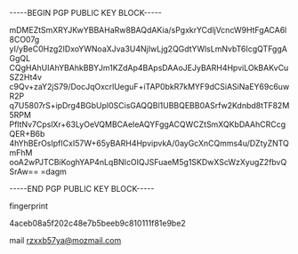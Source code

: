 -----BEGIN PGP PUBLIC KEY BLOCK-----

mDMEZtSmXRYJKwYBBAHaRw8BAQdAKia/sPgxkrYCdljVcncW9HtFgACA6l8CO07g
yI/yBeC0Hzg2IDxoYWNoaXJva3U4NjIwLjg2QGdtYWlsLmNvbT6IcgQTFggAGgQL
CQgHAhUIAhYBAhkBBYJm1KZdAp4BApsDAAoJEJyBARH4HpviLOkBAKvCuSZ2Ht4v
c9Qv+zaY2jS79/DocJqOxcrlUeguF+iTAP0bkR7kMYF9dCSiASiNaEY69c6uwR2P
q7U5807rS+ipDrg4BGbUpl0SCisGAQQBl1UBBQEBB0ASrfw2Kdnbd8tTF82M5RPM
PfltNv7CpslXr+63LyOeVQMBCAeIeAQYFggACQWCZtSmXQKbDAAhCRCcgQER+B6b
4hYhBErOsIpfICxI57W+65yBARH4HpvipvkA/0ayGcXnCQmms4u/DZtyZNTQmFhM
ooA2wPJTCBiKoghYAP4nLqBNIcOIQJSFuaeM5g1SKDwXScWzXyugZ2fbvQSrAw==
=dagm

-----END PGP PUBLIC KEY BLOCK-----

fingerprint

4aceb08a5f202c48e7b5beeb9c810111f81e9be2

mail rzxxb57ya@mozmail.com
